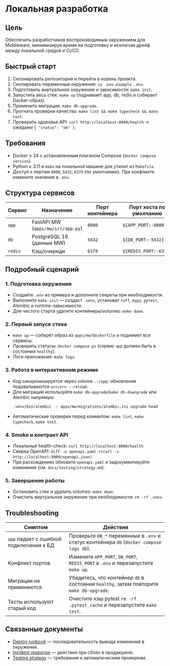 <!-- docs/runbooks/local_dev.md -->
# Локальная разработка

## Цель
Обеспечить разработчиков воспроизводимым окружением для Middleware, минимизируя время на
подготовку и исключая дрейф между локальной средой и CI/CD.

## Быстрый старт
1. Склонировать репозиторий и перейти в корень проекта.
2. Скопировать переменные окружения: `cp .env.example .env`.
3. Подготовить виртуальное окружение и зависимости: `make init`.
4. Запустить весь стек: `make up` (поднимает app, db, redis и собирает Docker-образ).
5. Применить миграции: `make db-upgrade`.
6. Прогнать проверки качества: `make lint && make typecheck && make test`.
7. Проверить здоровье API: `curl http://localhost:8000/health` → ожидаем `{ "status": "ok" }`.

## Требования
- Docker ≥ 24 c установленным плагином Compose (`docker compose version`).
- Python ≥ 3.11 и `make` на локальной машине для утилит из `Makefile`.
- Доступ к портам `8000`, `5432`, `6379` (по умолчанию). При конфликте измените значения в `.env`.

## Структура сервисов
| Сервис | Назначение | Порт контейнера | Порт хоста по умолчанию |
|--------|------------|------------------|-------------------------|
| `app`  | FastAPI MW (`apps/mw/src/app.py`) | `8000` | `${APP_PORT:-8000}` |
| `db`   | PostgreSQL 16 (данные MW)         | `5432` | `${DB_PORT:-5432}`  |
| `redis`| Кэш/очереди                       | `6379` | `${REDIS_PORT:-6379}` |

## Подробный сценарий
### 1. Подготовка окружения
- Создайте `.env` из примера и дополните секреты при необходимости.
- Выполните `make init` — создаст `.venv`, установит `ruff`, `mypy`, `pytest`, Alembic и runtime-зависимости.
- Для чистого старта удалите контейнеры/volumes: `make down`.

### 2. Первый запуск стека
- `make up` — соберёт образ из `apps/mw/Dockerfile` и поднимет все сервисы.
- Проверить статусы: `docker compose ps` (сервис `app` должен быть в состоянии `healthy`).
- Логи приложения: `make logs`.

### 3. Работа в интерактивном режиме
- Код синхронизируется через volume `.:/app`; обновления подхватываются `uvicorn --reload`.
- Для миграций используйте `make db-upgrade`/`make db-downgrade` или Alembic напрямую:
  ```bash
  .venv/bin/alembic -c apps/mw/migrations/alembic.ini upgrade head
  ```
- Автоматические проверки перед коммитом: `make lint`, `make typecheck`, `make test`.

### 4. Smoke и контракт API
- Локальный health-check: `curl http://localhost:8000/health`.
- Сверка OpenAPI: `diff -u openapi.yaml <(curl -s http://localhost:8000/openapi.json)`.
- При расхождениях обновите `openapi.yaml` и задокументируйте изменения (см. `docs/testing/strategy.md`).

### 5. Завершение работы
- Остановить стек и удалить volumes: `make down`.
- Очистить виртуальное окружение при необходимости: `rm -rf .venv`.

## Troubleshooting
| Симптом | Действия |
|---------|----------|
| `app` падает с ошибкой подключения к БД | Проверьте `DB_*` переменные в `.env` и статус контейнера `db` (`docker compose logs db`). |
| Конфликт портов | Измените `APP_PORT`, `DB_PORT`, `REDIS_PORT` в `.env` и перезапустите `make up`. |
| Миграции не применяются | Убедитесь, что контейнер `db` в состоянии `healthy`, затем повторите `make db-upgrade`. |
| Тесты используют старый код | Очистите кэш pytest `rm -rf .pytest_cache` и перезапустите `make test`. |

## Связанные документы
- [Deploy runbook](deploy.md) — последовательность вывода изменений в окружения.
- [Incident response](incidents.md) — действия при сбоях в продакшене.
- [Testing strategy](../testing/strategy.md) — требования к автоматическим проверкам.
